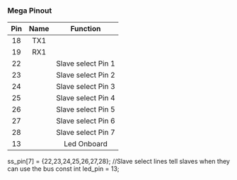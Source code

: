 ### Mega Pinout

|Pin|Name|Function|
|:-:|:-:|:-:|
|18|TX1||
|19|RX1||
|22||Slave select Pin 1|
|23||Slave select Pin 2|
|24||Slave select Pin 3|
|25||Slave select Pin 4|
|26||Slave select Pin 5|
|27||Slave select Pin 6|
|28||Slave select Pin 7|
|13||Led Onboard|

ss_pin[7] = {22,23,24,25,26,27,28}; //Slave select lines tell slaves when they can use the bus
const int led_pin = 13;
